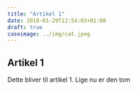 ```yaml
---
title: "Artikel 1"
date: 2018-01-29T12:54:03+01:00
draft: true
caseimage: ../img/cat.jpeg
---
```

## Artikel 1
Dette bliver til artikel 1. Lige nu er den tom